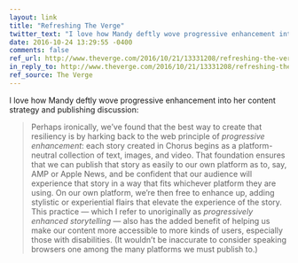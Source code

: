```yaml
---
layout: link
title: "Refreshing The Verge"
twitter_text: "I love how Mandy deftly wove progressive enhancement into her content strategy and publishing discussion"
date: 2016-10-24 13:29:55 -0400
comments: false
ref_url: http://www.theverge.com/2016/10/21/13331208/refreshing-the-verge-no-platform-like-home
in_reply_to: http://www.theverge.com/2016/10/21/13331208/refreshing-the-verge-no-platform-like-home
ref_source: The Verge
---
```


I love how Mandy deftly wove progressive enhancement into her content strategy and publishing discussion:

> Perhaps ironically, we’ve found that the best way to create that resiliency is by harking back to the web principle of *progressive enhancement*: each story created in Chorus begins as a platform-neutral collection of text, images, and video. That foundation ensures that we can publish that story as easily to our own platform as to, say, AMP or Apple News, and be confident that our audience will experience that story in a way that fits whichever platform they are using. On our own platform, we’re then free to enhance up, adding stylistic or experiential flairs that elevate the experience of the story. This practice — which I refer to unoriginally as *progressively enhanced storytelling* — also has the added benefit of helping us make our content more accessible to more kinds of users, especially those with disabilities. (It wouldn’t be inaccurate to consider speaking browsers one among the many platforms we must publish to.)
